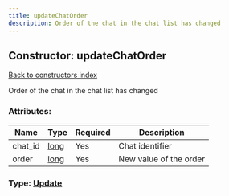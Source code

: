 ```yaml
---
title: updateChatOrder
description: Order of the chat in the chat list has changed
---
```

## Constructor: updateChatOrder  
[Back to constructors index](index.md)



Order of the chat in the chat list has changed

### Attributes:

| Name     |    Type       | Required | Description |
|----------|---------------|----------|-------------|
|chat\_id|[long](../types/long.md) | Yes|Chat identifier|
|order|[long](../types/long.md) | Yes|New value of the order|



### Type: [Update](../types/Update.md)


